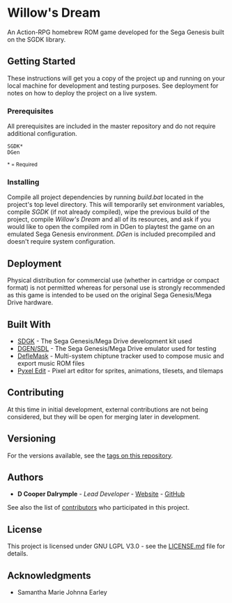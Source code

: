 # Willow's Dream

An Action-RPG homebrew ROM game developed for the Sega Genesis built on the SGDK library.

## Getting Started

These instructions will get you a copy of the project up and running on your local machine for development and testing purposes. See deployment for notes on how to deploy the project on a live system.

### Prerequisites

All prerequisites are included in the master repository and do not require additional configuration.

```
SGDK*
DGen
```
<sub>\* = Required</sub>

### Installing

Compile all project dependencies by running _build.bat_ located in the project's top level directory. This will temporarily set environment variables, compile _SGDK_ (if not already compiled), wipe the previous build of the project, compile _Willow's Dream_ and all of its resources, and ask if you would like to open the compiled rom in DGen to playtest the game on an emulated Sega Genesis environment. _DGen_ is included precompiled and doesn't require system configuration.

## Deployment

Physical distribution for commercial use (whether in cartridge or compact format) is not permitted whereas for personal use is strongly recommended as this game is intended to be used on the original Sega Genesis/Mega Drive hardware.

## Built With

* [SDGK](https://github.com/Stephane-D/SGDK/wiki) - The Sega Genesis/Mega Drive development kit used
* [DGEN/SDL](http://dgen.sourceforge.net/) - The Sega Genesis/Mega Drive emulator used for testing
* [DefleMask](http://deflemask.com/) - Multi-system chiptune tracker used to compose music and export music ROM files
* [Pyxel Edit](http://pyxeledit.com/) - Pixel art editor for sprites, animations, tilesets, and tilemaps

## Contributing

At this time in initial development, external contributions are not being considered, but they will be open for merging later in development.

## Versioning

For the versions available, see the [tags on this repository](https://github.com/your/project/tags).

## Authors

* **D Cooper Dalrymple** - *Lead Developer* - [Website](https://dcdalrymple.com/) - [GitHub](https://github.com/dcooperdalrymple/)

See also the list of [contributors](https://github.com/your/project/contributors) who participated in this project.

## License

This project is licensed under GNU LGPL V3.0 - see the [LICENSE.md](LICENSE.md) file for details.

## Acknowledgments

* Samantha Marie Johnna Earley
